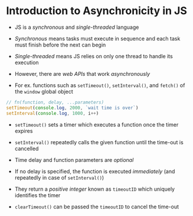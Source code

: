 # Introduction to Asynchronicity in JS

- JS is a *synchronous* and *single-threaded* language

- *Synchronous* means tasks must execute in sequence and each task must finish
before the next can begin

- *Single-threaded* means JS relies on only one thread to handle its execution

- However, there are *web APIs* that work *asynchronously*

- For ex. functions such as `setTimeout()`, `setInterval()`, and `fetch()` of
the `window` global object

```js
// fn(function, delay, ...parameters)
setTimeout(console.log, 2000, `wait time is over`)
setInterval(console.log, 1000, i++)
```

- `setTimeout()` sets a timer which executes a function once the timer expires

- `setInterval()` repeatedly calls the given function until the time-out is
cancelled

- Time delay and function parameters are *optional*

- If no delay is specified, the function is executed *immediately* (and
repeatedly in case of `setInterval()`)

- They return a *positive integer* known as `timeoutID` which uniquely
identifies the timer

- `clearTimeout()` can be passed the `timeoutID` to cancel the time-out
